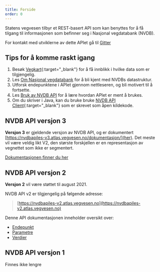 ```yaml
---
title: Forside
order: 0
---
```



Statens vegvesen tilbyr et REST-basert API som kan benyttes for å få tilgang til informasjonen som befinner seg i Nasjonal vegdatabank (NVDB).

For kontakt med utviklerne av dette APIet gå til [Gitter](https://gitter.im/nvdb-vegdata/api-les-v2)

## Tips for å komme raskt igang

1.  Besøk [Vegkart](https://www.vegvesen.no/vegkart/vegkart){:target="_blank"} for å få innblikk i hvilke data som er tilgjengelig.
2.  Les [Om Nasjonal vegdatabank](om_nvdb) for å bli kjent med NVDBs datastruktur.
3.  Utforsk endepunktene i APIet gjennom nettleseren, og bli motivert til å fortsette.
4.  Les [Bruk av NVDB API](retningslinjer) for å lære hvordan APIet er ment å brukes.
5.  Om du skriver i Java, kan du bruke bruke [NVDB API Client](https://github.com/nvdb-vegdata/nvdb-api-client){:target="_blank"} som er skrevet som åpen kildekode.

## NVDB API versjon 3
**Versjon 3** er gjeldende versjon av NVDB API, og er dokumentert [https://nvdbapiles-v3.atlas.vegvesen.no/dokumentasjon/](her).
Det meste vil være veldig likt V2, den største forskjellen er en representasjon av vegnettet som ikke er segmentert.

[Dokumentasjonen finner du her](https://nvdbapiles-v3.atlas.vegvesen.no/dokumentasjon/)

## NVDB API versjon 2

**Versjon 2** vil være støttet til august 2021.

NVDB API v2 er tilgjengelig på følgende adresse:

>    [https://nvdbapiles-v2.atlas.vegvesen.no](https://nvdbapiles-v2.atlas.vegvesen.no)


Denne API dokumentasjonen inneholder oversikt over:

- [Endepunkt](endepunkt)
- [Parametre](parameter)
- [Verdier](verdi)


## NVDB API versjon 1

Finnes ikke lengre
